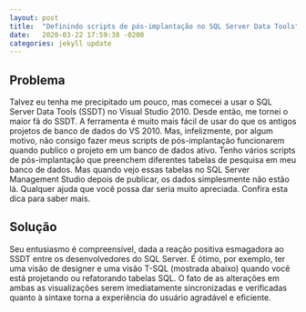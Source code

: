 ```yaml
---
layout: post
title:  "Definindo scripts de pós-implantação no SQL Server Data Tools"
date:   2020-03-22 17:59:38 -0200
categories: jekyll update
---
```


## Problema

Talvez eu tenha me precipitado um pouco, mas comecei a usar o SQL Server Data Tools (SSDT) no Visual Studio 2010. Desde então, me tornei o maior fã do SSDT. A ferramenta é muito mais fácil de usar do que os antigos projetos de banco de dados do VS 2010. Mas, infelizmente, por algum motivo, não consigo fazer meus scripts de pós-implantação funcionarem quando publico o projeto em um banco de dados ativo. Tenho vários scripts de pós-implantação que preenchem diferentes tabelas de pesquisa em meu banco de dados. Mas quando vejo essas tabelas no SQL Server Management Studio depois de publicar, os dados simplesmente não estão lá. Qualquer ajuda que você possa dar seria muito apreciada. Confira esta dica para saber mais. 

## Solução

Seu entusiasmo é compreensível, dada a reação positiva esmagadora ao SSDT entre os desenvolvedores do SQL Server. É ótimo, por exemplo, ter uma visão de designer e uma visão T-SQL (mostrada abaixo) quando você está projetando ou refatorando tabelas SQL. O fato de as alterações em ambas as visualizações serem imediatamente sincronizadas e verificadas quanto à sintaxe torna a experiência do usuário agradável e eficiente. 
